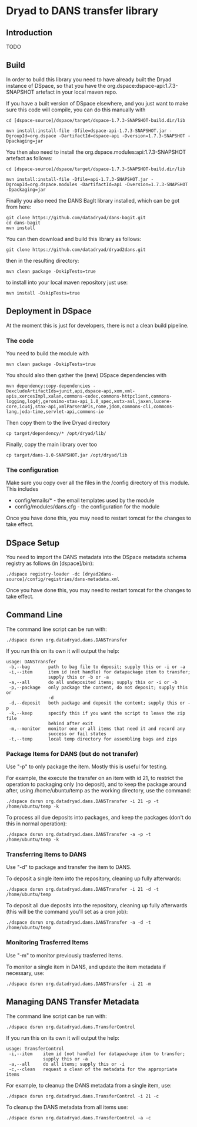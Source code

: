 # Dryad to DANS transfer library

## Introduction

TODO

## Build

In order to build this library you need to have already built the Dryad instance of DSpace, so that you have the org.dspace:dspace-api:1.7.3-SNAPSHOT artefact in your local maven repo.

If you have a built version of DSpace elsewhere, and you just want to make sure this code will compile, you can do this manually with

    cd [dspace-source]/dspace/target/dspace-1.7.3-SNAPSHOT-build.dir/lib
    
    mvn install:install-file -Dfile=dspace-api-1.7.3-SNAPSHOT.jar -DgroupId=org.dspace -DartifactId=dspace-api -Dversion=1.7.3-SNAPSHOT -Dpackaging=jar

You then also need to install the org.dspace.modules:api:1.7.3-SNAPSHOT artefact as follows:

    cd [dspace-source]/dspace/target/dspace-1.7.3-SNAPSHOT-build.dir/lib
    
    mvn install:install-file -Dfile=api-1.7.3-SNAPSHOT.jar -DgroupId=org.dspace.modules -DartifactId=api -Dversion=1.7.3-SNAPSHOT -Dpackaging=jar

Finally you also need the DANS BagIt library installed, which can be got from here:

    git clone https://github.com/datadryad/dans-bagit.git
    cd dans-bagit
    mvn install

You can then download and build this library as follows:

    git clone https://github.com/datadryad/dryad2dans.git

then in the resulting directory:

    mvn clean package -DskipTests=true

to install into your local maven repository just use:

    mvn install -DskipTests=true
    
## Deployment in DSpace

At the moment this is just for developers, there is not a clean build pipeline.

### The code

You need to build the module with

    mvn clean package -DskipTests=true
    
You should also then gather the (new) DSpace dependencies with

    mvn dependency:copy-dependencies -DexcludeArtifactIds=junit,api,dspace-api,xom,xml-apis,xercesImpl,xalan,commons-codec,commons-httpclient,commons-logging,log4j,geronimo-stax-api_1.0_spec,wstx-asl,jaxen,lucene-core,icu4j,stax-api,xmlParserAPIs,rome,jdom,commons-cli,commons-lang,joda-time,servlet-api,commons-io
    
 Then copy them to the live Dryad directory
 
    cp target/dependency/* /opt/dryad/lib/
    
Finally, copy the main library over too

    cp target/dans-1.0-SNAPSHOT.jar /opt/dryad/lib

### The configuration

Make sure you copy over all the files in the /config directory of this module.  This includes

* config/emails/* - the email templates used by the module
* config/modules/dans.cfg - the configuration for the module

Once you have done this, you may need to restart tomcat for the changes to take effect.

## DSpace Setup

You need to import the DANS metadata into the DSpace metadata schema registry as follows (in [dspace]/bin):

    ./dspace registry-loader -dc [dryad2dans-source]/config/registries/dans-metadata.xml

Once you have done this, you may need to restart tomcat for the changes to take effect.

## Command Line

The command line script can be run with:

    ./dspace dsrun org.datadryad.dans.DANSTransfer
    
If you run this on its own it will output the help:

    usage: DANSTransfer
     -b,--bag       path to bag file to deposit; supply this or -i or -a
     -i,--item      item id (not handle) for datapackage item to transfer;
                    supply this or -b or -a
     -a,--all       do all undeposited items; supply this or -i or -b
     -p,--package   only package the content, do not deposit; supply this or
                    -d
     -d,--deposit   both package and deposit the content; supply this or -p
     -k,--keep      specify this if you want the script to leave the zip file
                    behind after exit
     -m,--monitor   monitor one or all items that need it and record any
                    success or fail states
     -t,--temp      local temp directory for assembling bags and zips


### Package Items for DANS (but do not transfer)

Use "-p" to only package the item.  Mostly this is useful for testing.

For example, the execute the transfer on an item with id 21, to restrict the operation to packaging only (no deposit),
and to keep the package around after, using /home/ubuntu/temp as the working directory, use the command:

    ./dspace dsrun org.datadryad.dans.DANSTransfer -i 21 -p -t /home/ubuntu/temp -k

To process all due deposits into packages, and keep the packages (don't do this in normal operation):

    ./dspace dsrun org.datadryad.dans.DANSTransfer -a -p -t /home/ubuntu/temp -k

### Transferring Items to DANS

Use "-d" to package and transfer the item to DANS.

To deposit a single item into the repository, cleaning up fully afterwards:

    ./dspace dsrun org.datadryad.dans.DANSTransfer -i 21 -d -t /home/ubuntu/temp
    
To deposit all due deposits into the repository, cleaning up fully afterwards (this will be the command you'll set as a cron job):

    ./dspace dsrun org.datadryad.dans.DANSTransfer -a -d -t /home/ubuntu/temp
    

### Monitoring Trasferred Items

Use "-m" to monitor previously trasferred items.

To monitor a single item in DANS, and update the item metadata if necessary, use:

    ./dspace dsrun org.datadryad.dans.DANSTransfer -i 21 -m


## Managing DANS Transfer Metadata

The command line script can be run with:

    ./dspace dsrun org.datadryad.dans.TransferControl
    
If you run this on its own it will output the help:

    usage: TransferControl
     -i,--item    item id (not handle) for datapackage item to transfer;
                  supply this or -a
     -a,--all     do all items; supply this or -i
     -c,--clean   request a clean of the metadata for the appropriate items
     
For example, to cleanup the DANS metadata from a single item, use:

    ./dspace dsrun org.datadryad.dans.TransferControl -i 21 -c
    
To cleanup the DANS metadata from all items use:

    ./dspace dsrun org.datadryad.dans.TransferControl -a -c